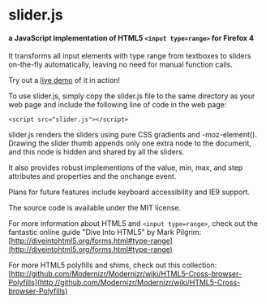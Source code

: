 slider.js
=========

#### a JavaScript implementation of HTML5 `<input type=range>` for Firefox 4

It transforms all input elements with type range from textboxes to sliders
on-the-fly automatically, leaving no need for manual function calls.

Try out a [live demo](http://frankyan.com/labs/sliderjs.html) of it in action!

To use slider.js, simply copy the slider.js file to the same directory as
your web page and include the following line of code in the web page:

`<script src="slider.js"></script>`

slider.js renders the sliders using pure CSS gradients and -moz-element().
Drawing the slider thumb appends only one extra node to the document, and this
node is hidden and shared by all the sliders.

It also provides robust implementions of the value, min, max, and step
attributes and properties and the onchange event.

Plans for future features include keyboard accessibility and IE9 support.

The source code is available under the MIT license.

For more information about HTML5 and `<input type=range>`, check out the
fantastic online guide "Dive Into HTML5" by Mark Pilgrim:
[http://diveintohtml5.org/forms.html#type-range](http://diveintohtml5.org/forms.html#type-range)

For more HTML5 polyfills and shims, check out this collection:
[http://github.com/Modernizr/Modernizr/wiki/HTML5-Cross-browser-Polyfills](http://github.com/Modernizr/Modernizr/wiki/HTML5-Cross-browser-Polyfills)
